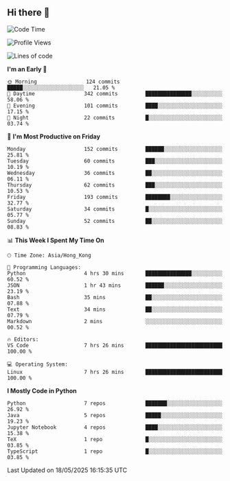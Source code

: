 ## Hi there 👋

<!--
**gessiegulugulu/gessiegulugulu** is a ✨ _special_ ✨ repository because its `README.md` (this file) appears on your GitHub profile.

Here are some ideas to get you started:

- 🔭 I’m currently working on ...
- 🌱 I’m currently learning ...
- 👯 I’m looking to collaborate on ...
- 🤔 I’m looking for help with ...
- 💬 Ask me about ...
- 📫 How to reach me: ...
- 😄 Pronouns: ...
- ⚡ Fun fact: ...
-->

<!--START_SECTION:waka-->
![Code Time](http://img.shields.io/badge/Code%20Time-411%20hrs%2043%20mins-blue)

![Profile Views](http://img.shields.io/badge/Profile%20Views-0-blue)

![Lines of code](https://img.shields.io/badge/From%20Hello%20World%20I%27ve%20Written-3.3%20million%20lines%20of%20code-blue)

**I'm an Early 🐤** 

```text
🌞 Morning                124 commits         █████░░░░░░░░░░░░░░░░░░░░   21.05 % 
🌆 Daytime                342 commits         ███████████████░░░░░░░░░░   58.06 % 
🌃 Evening                101 commits         ████░░░░░░░░░░░░░░░░░░░░░   17.15 % 
🌙 Night                  22 commits          █░░░░░░░░░░░░░░░░░░░░░░░░   03.74 % 
```
📅 **I'm Most Productive on Friday** 

```text
Monday                   152 commits         ██████░░░░░░░░░░░░░░░░░░░   25.81 % 
Tuesday                  60 commits          ███░░░░░░░░░░░░░░░░░░░░░░   10.19 % 
Wednesday                36 commits          ██░░░░░░░░░░░░░░░░░░░░░░░   06.11 % 
Thursday                 62 commits          ███░░░░░░░░░░░░░░░░░░░░░░   10.53 % 
Friday                   193 commits         ████████░░░░░░░░░░░░░░░░░   32.77 % 
Saturday                 34 commits          █░░░░░░░░░░░░░░░░░░░░░░░░   05.77 % 
Sunday                   52 commits          ██░░░░░░░░░░░░░░░░░░░░░░░   08.83 % 
```


📊 **This Week I Spent My Time On** 

```text
🕑︎ Time Zone: Asia/Hong_Kong

💬 Programming Languages: 
Python                   4 hrs 30 mins       ███████████████░░░░░░░░░░   60.52 % 
JSON                     1 hr 43 mins        ██████░░░░░░░░░░░░░░░░░░░   23.19 % 
Bash                     35 mins             ██░░░░░░░░░░░░░░░░░░░░░░░   07.88 % 
Text                     34 mins             ██░░░░░░░░░░░░░░░░░░░░░░░   07.79 % 
Markdown                 2 mins              ░░░░░░░░░░░░░░░░░░░░░░░░░   00.52 % 

🔥 Editors: 
VS Code                  7 hrs 26 mins       █████████████████████████   100.00 % 

💻 Operating System: 
Linux                    7 hrs 26 mins       █████████████████████████   100.00 % 
```

**I Mostly Code in Python** 

```text
Python                   7 repos             ███████░░░░░░░░░░░░░░░░░░   26.92 % 
Java                     5 repos             █████░░░░░░░░░░░░░░░░░░░░   19.23 % 
Jupyter Notebook         4 repos             ████░░░░░░░░░░░░░░░░░░░░░   15.38 % 
TeX                      1 repo              █░░░░░░░░░░░░░░░░░░░░░░░░   03.85 % 
TypeScript               1 repo              █░░░░░░░░░░░░░░░░░░░░░░░░   03.85 % 
```




 Last Updated on 18/05/2025 16:15:35 UTC
<!--END_SECTION:waka-->
